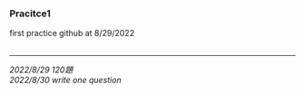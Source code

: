 ### Pracitce1

first practice github at 8/29/2022
<br/>
<br/>
<hr>
<i> 2022/8/29 120題 </i><br/>
<i> 2022/8/30 write one question </i>